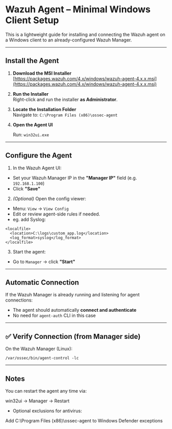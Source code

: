 # Wazuh Agent – Minimal Windows Client Setup

This is a lightweight guide for installing and connecting the Wazuh agent on a Windows client to an already-configured Wazuh Manager.

---

## Install the Agent

1. **Download the MSI Installer**  
   [https://packages.wazuh.com/4.x/windows/wazuh-agent-4.x.x.msi](https://packages.wazuh.com/4.x/windows/wazuh-agent-4.x.x.msi)

2. **Run the Installer**  
   Right-click and run the installer **as Administrator**.

3. **Locate the Installation Folder**  
   Navigate to: ```C:\Program Files (x86)\ossec-agent```

4. **Open the Agent UI**
   
   Run: ```win32ui.exe```

---

## Configure the Agent

1. In the Wazuh Agent UI:
- Set your Wazuh Manager IP in the **"Manager IP"** field (e.g. `192.168.1.100`)
- Click **"Save"**

2. *(Optional)* Open the config viewer:
- Menu: `View` → `View Config`
- Edit or review agent-side rules if needed.
- eg. add Syslog:
```
<localfile>
  <location>C:\logs\custom_app.log</location>
  <log_format>syslog</log_format>
</localfile>
```
3. Start the agent:
- Go to `Manager` → click **"Start"**

---

## Automatic Connection

If the Wazuh Manager is already running and listening for agent connections:

- The agent should automatically **connect and authenticate**
- No need for `agent-auth` CLI in this case

---

## ✅ Verify Connection (from Manager side)

On the Wazuh Manager (Linux):

```
/var/ossec/bin/agent-control -lc
```
---

## Notes
You can restart the agent any time via:

win32ui → Manager → Restart

- Optional exclusions for antivirus:

Add C:\Program Files (x86)\ossec-agent to Windows Defender exceptions
